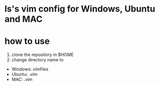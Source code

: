 # ls's vim config for Windows, Ubuntu and MAC

# how to use 

1. clone the repository in $HOME
2. change directory name to
  - Windows: vimfiles
  - Ubuntu: .vim
  - MAC: .vim

